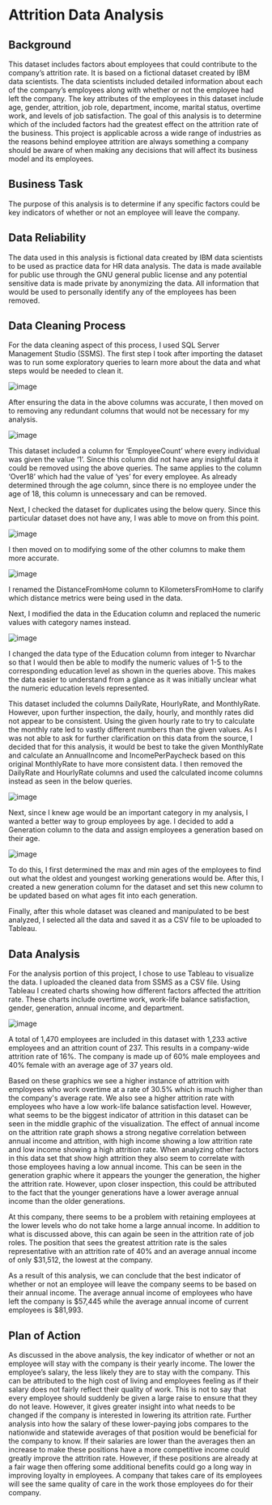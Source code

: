 # Attrition Data Analysis

## Background

This dataset includes factors about employees that could contribute to the company’s attrition rate. It is based on a fictional dataset created by IBM data scientists. The data scientists included detailed information about each of the company’s employees along with whether or not the employee had left the company. The key attributes of the employees in this dataset include age, gender, attrition, job role, department, income, marital status, overtime work, and levels of job satisfaction. The goal of this analysis is to determine which of the included factors had the greatest effect on the attrition rate of the business. This project is applicable across a wide range of industries as the reasons behind employee attrition are always something a company should be aware of when making any decisions that will affect its business model and its employees. 

## Business Task

The purpose of this analysis is to determine if any specific factors could be key indicators of whether or not an employee will leave the company. 

## Data Reliability

The data used in this analysis is fictional data created by IBM data scientists to be used as practice data for HR data analysis. The data is made available for public use through the GNU general public license and any potential sensitive data is made private by anonymizing the data. All information that would be used to personally identify any of the employees has been removed. 

## Data Cleaning Process 
	
For the data cleaning aspect of this process, I used SQL Server Management Studio (SSMS). The first step I took after importing the dataset was to run some exploratory queries to learn more about the data and what steps would be needed to clean it. 

![image](https://github.com/ashleybonin/Attrition-Data-Analysis/assets/141379455/ff76e08f-7296-4f11-a033-d7ae369d6609)

After ensuring the data in the above columns was accurate, I then moved on to removing any redundant columns that would not be necessary for my analysis.

![image](https://github.com/ashleybonin/Attrition-Data-Analysis/assets/141379455/c19dc324-29a0-471b-a7ce-a07700f44406)

This dataset included a column for ‘EmployeeCount’ where every individual was given the value ‘1’. Since this column did not have any insightful data it could be removed using the above queries. The same applies to the column ‘Over18’ which had the value of ‘yes’ for every employee. As already determined through the age column, since there is no employee under the age of 18, this column is unnecessary and can be removed. 

Next, I checked the dataset for duplicates using the below query. Since this particular dataset does not have any, I was able to move on from this point.

![image](https://github.com/ashleybonin/Attrition-Data-Analysis/assets/141379455/9a241793-3110-42ac-9db7-604f9f47991b)

I then moved on to modifying some of the other columns to make them more accurate. 

![image](https://github.com/ashleybonin/Attrition-Data-Analysis/assets/141379455/e917f839-96b9-4479-a6f0-81d32a4b0d48)

I renamed the DistanceFromHome column to KilometersFromHome to clarify which distance metrics were being used in the data.

Next, I modified the data in the Education column and replaced the numeric values with category names instead.

![image](https://github.com/ashleybonin/Attrition-Data-Analysis/assets/141379455/a62576b3-b409-49f9-8c04-929526277a23)

I changed the data type of the Education column from integer to Nvarchar so that I would then be able to modify the numeric values of 1-5 to the corresponding education level as shown in the queries above. This makes the data easier to understand from a glance as it was initially unclear what the numeric education levels represented. 

This dataset included the columns DailyRate, HourlyRate, and MonthlyRate. However, upon further inspection, the daily, hourly, and monthly rates did not appear to be consistent. Using the given hourly rate to try to calculate the monthly rate led to vastly different numbers than the given values. As I was not able to ask for further clarification on this data from the source, I decided that for this analysis, it would be best to take the given MonthlyRate and calculate an AnnualIncome and IncomePerPaycheck based on this original MonthlyRate to have more consistent data. I then removed the DailyRate and HourlyRate columns and used the calculated income columns instead as seen in the below queries. 

![image](https://github.com/ashleybonin/Attrition-Data-Analysis/assets/141379455/84582864-eb60-4f8c-9aac-d0d34a8c5f00)

Next, since I knew age would be an important category in my analysis, I wanted a better way to group employees by age. I decided to add a Generation column to the data and assign employees a generation based on their age. 

![image](https://github.com/ashleybonin/Attrition-Data-Analysis/assets/141379455/ab51b57f-32d7-4189-b2fd-6e1b252ab1dc)

To do this, I first determined the max and min ages of the employees to find out what the oldest and youngest working generations would be. After this, I created a new generation column for the dataset and set this new column to be updated based on what ages fit into each generation. 

Finally, after this whole dataset was cleaned and manipulated to be best analyzed, I selected all the data and saved it as a CSV file to be uploaded to Tableau. 

## Data Analysis

For the analysis portion of this project, I chose to use Tableau to visualize the data. I uploaded the cleaned data from SSMS as a CSV file. Using Tableau I created charts showing how different factors affected the attrition rate. These charts include overtime work, work-life balance satisfaction, gender, generation, annual income, and department. 

![image](https://github.com/ashleybonin/Attrition-Data-Analysis/assets/141379455/99e9c05f-3d48-4721-8913-022feeb47bf5)

A total of 1,470 employees are included in this dataset with 1,233 active employees and an attrition count of 237. This results in a company-wide attrition rate of 16%. The company is made up of 60% male employees and 40% female with an average age of 37 years old. 

Based on these graphics we see a higher instance of attrition with employees who work overtime at a rate of 30.5% which is much higher than the company's average rate. We also see a higher attrition rate with employees who have a low work-life balance satisfaction level. However, what seems to be the biggest indicator of attrition in this dataset can be seen in the middle graphic of the visualization. The effect of annual income on the attrition rate graph shows a strong negative correlation between annual income and attrition, with high income showing a low attrition rate and low income showing a high attrition rate. When analyzing other factors in this data set that show high attrition they also seem to correlate with those employees having a low annual income. This can be seen in the generation graphic where it appears the younger the generation, the higher the attrition rate. However, upon closer inspection, this could be attributed to the fact that the younger generations have a lower average annual income than the older generations. 

At this company, there seems to be a problem with retaining employees at the lower levels who do not take home a large annual income. In addition to what is discussed above, this can again be seen in the attrition rate of job roles. The position that sees the greatest attrition rate is the sales representative with an attrition rate of 40% and an average annual income of only $31,512, the lowest at the company. 

As a result of this analysis, we can conclude that the best indicator of whether or not an employee will leave the company seems to be based on their annual income. The average annual income of employees who have left the company is $57,445 while the average annual income of current employees is $81,993. 

## Plan of Action 
 
As discussed in the above analysis, the key indicator of whether or not an employee will stay with the company is their yearly income. The lower the employee’s salary, the less likely they are to stay with the company. This can be attributed to the high cost of living and employees feeling as if their salary does not fairly reflect their quality of work. This is not to say that every employee should suddenly be given a large raise to ensure that they do not leave. However, it gives greater insight into what needs to be changed if the company is interested in lowering its attrition rate. Further analysis into how the salary of these lower-paying jobs compares to the nationwide and statewide averages of that position would be beneficial for the company to know. If their salaries are lower than the averages then an increase to make these positions have a more competitive income could greatly improve the attrition rate. However, if these positions are already at a fair wage then offering some additional benefits could go a long way in improving loyalty in employees. A company that takes care of its employees will see the same quality of care in the work those employees do for their company. 

